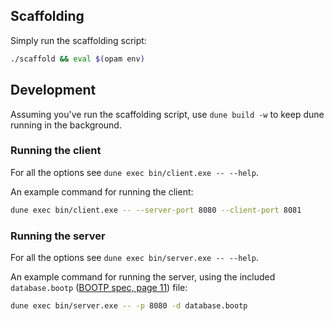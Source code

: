 ## Scaffolding

Simply run the scaffolding script:

```sh
./scaffold && eval $(opam env)
```

## Development

Assuming you've run the scaffolding script, use `dune build -w` to keep dune running in the background. 

### Running the client

For all the options see `dune exec bin/client.exe -- --help`.

An example command for running the client:

```sh
dune exec bin/client.exe -- --server-port 8080 --client-port 8081
```

### Running the server

For all the options see `dune exec bin/server.exe -- --help`. 

An example command for running the server, using the included `database.bootp` ([BOOTP spec, page 11](https://datatracker.ietf.org/doc/html/rfc951#page-11)) file:

```sh
dune exec bin/server.exe -- -p 8080 -d database.bootp
```
